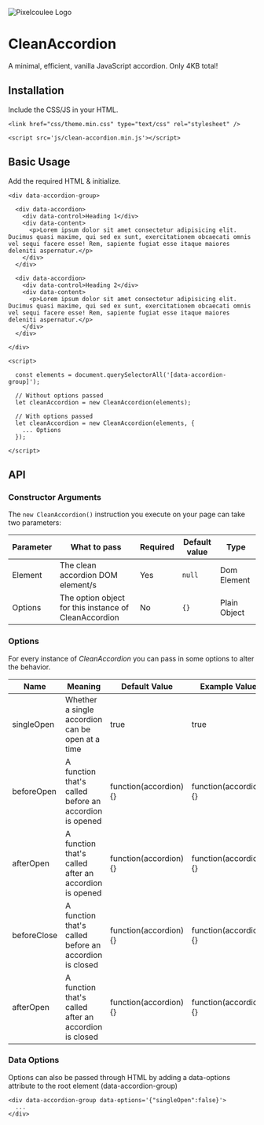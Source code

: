 ![Pixelcoulee Logo](https://siasky.net/AABLe6NEcRQSDcamGmncceJG0yMsFdtDMNQ0ghcqLyS5qQ)

# CleanAccordion
A minimal, efficient, vanilla JavaScript accordion. Only 4KB total!

## Installation
Include the CSS/JS in your HTML.

```
<link href="css/theme.min.css" type="text/css" rel="stylesheet" />
```
```
<script src='js/clean-accordion.min.js'></script>
```

## Basic Usage
Add the required HTML & initialize.
```
<div data-accordion-group>

  <div data-accordion>
    <div data-control>Heading 1</div>
    <div data-content>
      <p>Lorem ipsum dolor sit amet consectetur adipisicing elit. Ducimus quasi maxime, qui sed ex sunt, exercitationem obcaecati omnis vel sequi facere esse! Rem, sapiente fugiat esse itaque maiores deleniti aspernatur.</p>
    </div>
  </div>

  <div data-accordion>
    <div data-control>Heading 2</div>
    <div data-content>
      <p>Lorem ipsum dolor sit amet consectetur adipisicing elit. Ducimus quasi maxime, qui sed ex sunt, exercitationem obcaecati omnis vel sequi facere esse! Rem, sapiente fugiat esse itaque maiores deleniti aspernatur.</p>
    </div>
  </div>

</div>
```
```
<script>

  const elements = document.querySelectorAll('[data-accordion-group]');

  // Without options passed
  let cleanAccordion = new CleanAccordion(elements);

  // With options passed
  let cleanAccordion = new CleanAccordion(elements, {
    ... Options
  });

</script>
```

## API
### Constructor Arguments
The `new CleanAccordion()` instruction you execute on your page can take two parameters:

| Parameter | What to pass | Required | Default value | Type |
| --------- | ------------ | -------- | ------------- | ---- |
| Element | The clean accordion DOM element/s | Yes | `null` | Dom Element |
| Options | The option object for this instance of CleanAccordion | No | `{}` | Plain Object |

### Options
For every instance of *CleanAccordion* you can pass in some options to alter the behavior.

| Name | Meaning | Default Value | Example Value |
| ---- | ------- | ------------- | ------------- |
| singleOpen | Whether a single accordion can be open at a time | true | true |
| beforeOpen | A function that's called before an accordion is opened | function(accordion) {} | function(accordion) {} |
| afterOpen | A function that's called after an accordion is opened | function(accordion) {} | function(accordion) {} |
| beforeClose | A function that's called before an accordion is closed | function(accordion) {} | function(accordion) {} |
| afterOpen | A function that's called after an accordion is closed | function(accordion) {} | function(accordion) {} |

### Data Options
Options can also be passed through HTML by adding a data-options attribute to the root element (data-accordion-group)

```
<div data-accordion-group data-options='{"singleOpen":false}'>
  ...
</div>
```